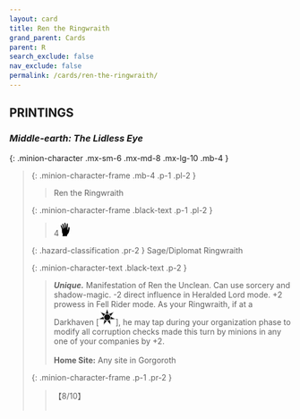 ```yaml
---
layout: card
title: Ren the Ringwraith
grand_parent: Cards
parent: R
search_exclude: false
nav_exclude: false
permalink: /cards/ren-the-ringwraith/
---
```


## PRINTINGS


### _Middle-earth: The Lidless Eye_

{: .minion-character .mx-sm-6 .mx-md-8 .mx-lg-10 .mb-4 }
> {: .minion-character-frame .mb-4 .p-1 .pl-2 }
> > <div class="hazard-mp"></div>
> > <div class="card-name">Ren the Ringwraith</div>
>
> {: .minion-character-frame .black-text .p-1 .pl-2 }
> > 4![](/assets/images/di.svg)
>
> {: .hazard-classification .pr-2 }
> Sage/Diplomat Ringwraith
>
> {: .minion-character-text .black-text .p-2 }
> > _**Unique.**_ Manifestation of Ren the Unclean. Can use sorcery and shadow-magic. -2 direct influence in Heralded Lord mode. +2 prowess in Fell Rider mode. As your Ringwraith, if at a Darkhaven \[![](/assets/images/dark-haven.svg)], he may tap during your organization phase to modify all corruption checks made this turn by minions in any one of your companies by +2.   <br><br>**Home Site:** Any site in Gorgoroth 
>
> {: .minion-character-frame .p-1 .pr-2 }
> > <div class="card-shield">【8/10】</div>
> > <div class="card-corruption-white">&nbsp;</div>
